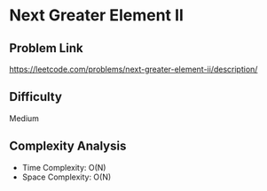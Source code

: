 # Next Greater Element II

## Problem Link

https://leetcode.com/problems/next-greater-element-ii/description/

## Difficulty

Medium

## Complexity Analysis

* Time Complexity: O(N)
* Space Complexity: O(N)
